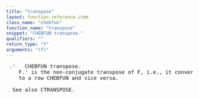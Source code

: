 ```yaml
---
title: "transpose"
layout: function-reference-item
class_name: "chebfun"
function_name: "transpose"
snippet: "CHEBFUN transpose."
qualifiers: ""
return_type: "f"
arguments: "(f)"
---
```


<pre class="help-text"> .'   CHEBFUN transpose.
    F.' is the non-conjugate transpose of F, i.e., it converts a column CHEBFUN
    to a row CHEBFUN and vice versa.
 
  See also CTRANSPOSE.
</pre>